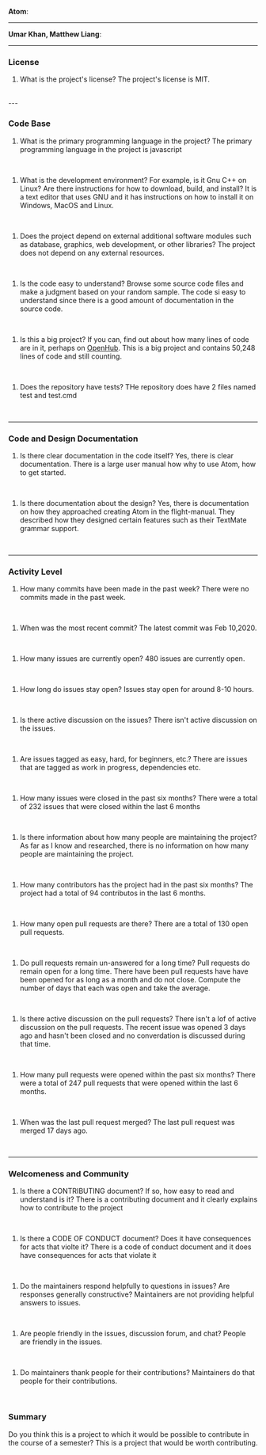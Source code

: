 **Atom**:


---

**Umar Khan, Matthew Liang**:


---


### License

1. What is the project's license?
The project's license is MIT.
<br>
---

### Code Base


1. What is the primary programming language in the project?
The primary programming language in the project is javascript
<br>

1. What is the development environment? For example, is it Gnu C++ on Linux?
Are there instructions for how to download, build, and install?
It is a text editor that uses GNU and it has instructions on how to install it on Windows, MacOS and Linux.
<br>

1. Does the project depend on external additional software modules such as
database,  graphics, web development, or other libraries?
The project does not depend on any external resources.
<br>

1. Is the code easy to understand? Browse some source code files and make
a judgment based on your random sample.
The code si easy to understand since there is a good amount of documentation in the source code.
<br>

1. Is this a big project? If you can, find out about how many lines of code
are in it, perhaps on [OpenHub](https://www.openhub.net/).
This is a big project and contains 50,248 lines of code and still counting.
<br>


1. Does the repository have tests?
THe repository does have 2 files named test and test.cmd
<br>


---

### Code and Design Documentation
1. Is there clear documentation in the code itself?
Yes, there is clear documentation. There is a large user manual how why to use Atom, how to get started. 
<br>


1. Is there documentation about the design?
Yes, there is documentation on how they approached creating Atom in the flight-manual. They described how they designed certain features such as their TextMate grammar support.
<br>


---


### Activity Level


1. How many commits have been made in the past week?
There were no commits made in the past week.
<br>

1. When was the most recent commit?
The latest commit was Feb 10,2020.
<br>

1. How many issues are currently open?
480 issues are currently open.
<br>

1. How long do issues stay open?
Issues stay open for around 8-10 hours.
<br>

1. Is there active discussion on the issues?
There isn't active discussion on the issues. 

<br>

1. Are issues tagged as easy, hard, for beginners, etc.?
There are issues that are tagged as work in progress, dependencies etc.
<br>

1. How many issues were closed in the past six months?
There were a total of 232 issues that were closed within the last 6 months
<br>


1. Is there information about how many people are maintaining the project?
As far as I know and researched, there is no information on how many people are maintaining the project.
<br>

1. How many contributors has the project had in the past six months?
The project had a total of 94 contributos in the last 6 months.
<br>


1. How many open pull requests are there?
There are a total of 130 open pull requests.
<br>

1. Do pull requests remain un-answered for a long time?
Pull requests do remain open for a long time. There have been pull requests have have been opened for as long as a month and do not close.
Compute the number of days that each was open and take the average.
<br>

1. Is there active discussion on the pull requests?
There isn't a lof of active discussion on the pull requests. The recent issue was opened 3 days ago and hasn't been closed and no converdation is discussed during that time.
<br>

1. How many pull requests were opened within the past six months?
There were a total of 247 pull requests that were opened within the last 6 months.
<br>


1. When was the last  pull request  merged?
The last pull request was merged 17 days ago.
<br>

---
### Welcomeness and Community

1. Is there a CONTRIBUTING document? If so, how easy to read and understand is it?
There is a contributing document and it clearly explains how to contribute to the project
<br>

1. Is there a CODE OF CONDUCT document? Does it have consequences for acts that
violte it?
There is a code of conduct document and it does have consequences for acts that violate it
<br>

1. Do the maintainers respond helpfully to questions in issues?
Are responses generally constructive?
Maintainers are not providing helpful answers to issues. 
<br>

1. Are people friendly in the issues, discussion forum, and chat?
People are friendly in the issues.
<br>

1. Do maintainers thank people for their contributions?
Maintainers do that people for their contributions.
<br>

### Summary
Do you think  this is a project to which it would be possible to contribute in the course of a semester?
This is a project that would be worth contributing.
